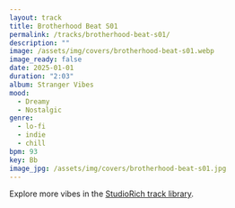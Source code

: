 ```yaml
---
layout: track
title: Brotherhood Beat S01
permalink: /tracks/brotherhood-beat-s01/
description: ""
image: /assets/img/covers/brotherhood-beat-s01.webp
image_ready: false
date: 2025-01-01
duration: "2:03"
album: Stranger Vibes
mood:
  - Dreamy
  - Nostalgic
genre:
  - lo-fi
  - indie
  - chill
bpm: 93
key: Bb
image_jpg: /assets/img/covers/brotherhood-beat-s01.jpg
---
```


Explore more vibes in the [StudioRich track library](/tracks/).
